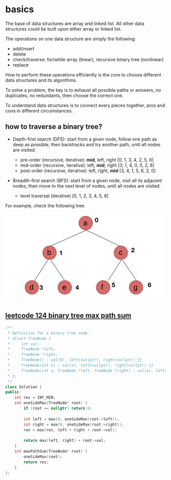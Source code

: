 # basics

The base of data structures are array and linked list. All other data structures could be built upon either array or linked list.

The operations on one data structure are simply the following:

* add/insert
* delete
* check/traverse: for/while array (linear), recursive binary tree (nonlinear) 
* replace

How to perform these operations efficiently is the core to choose different data structures and its algorithms.

To solve a problem, the key is to exhaust all possible paths or answers, no duplicates, no redundants, then choose the correct one.

To understand data structures is to connect every pieces together, pros and cons in different circumstances. 

## how to traverse a binary tree?

* Depth-first search (DFS): start from a given node, follow one path as deep as possible, then backtracks and try another path, until all nodes are visited.

  * pre-order (recursive, iterative): **mid**, left, right [0, 1, 3, 4, 2, 5, 6]
  * mid-order (recursive, iterative): left, **mid**, right [3, 1, 4, 0, 5, 2, 6]
  * post-order (recursive, iterative): left, right, **mid** [3, 4, 1, 5, 6, 2, 0] 

* Breadth-first search (BFS): start from a given node, visit all its adjacent nodes, then move to the next level of nodes, until all nodes are visited.

  * level traversal (iterative) [0, 1, 2, 3, 4, 5, 6]

For example, check the following tree.

![binary tree](https://github.com/un01s/code-exercises/blob/main/media/binary-tree.png)



## [leetcode 124 binary tree max path sum](https://leetcode.com/problems/binary-tree-maximum-path-sum/)

```C++
/**
 * Definition for a binary tree node.
 * struct TreeNode {
 *     int val;
 *     TreeNode *left;
 *     TreeNode *right;
 *     TreeNode() : val(0), left(nullptr), right(nullptr) {}
 *     TreeNode(int x) : val(x), left(nullptr), right(nullptr) {}
 *     TreeNode(int x, TreeNode *left, TreeNode *right) : val(x), left(left), right(right) {}
 * };
 */
class Solution {
public:
    int res = INT_MIN;
    int oneSideMax(TreeNode* root) {
        if (root == nullptr) return 0;

        int left = max(0, oneSideMax(root->left));
        int right = max(0, oneSideMax(root->right));
        res = max(res, left + right + root->val);
        
        return max(left, right) + root->val;
    }
    int maxPathSum(TreeNode* root) {
        oneSideMax(root);
        return res;    
    }
};
```


